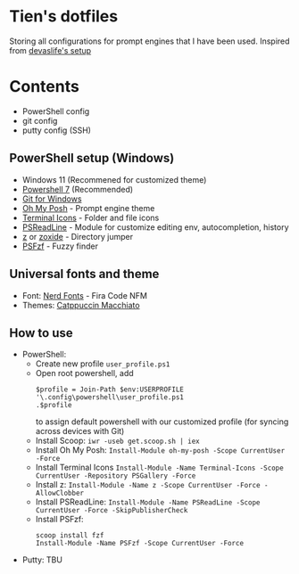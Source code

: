 # Tien's dotfiles
Storing all configurations for prompt engines that I have been used.
Inspired from [devaslife's setup](https://github.com/craftzdog/dotfiles)

# Contents
- PowerShell config
- git config
- putty config (SSH)

## PowerShell setup (Windows)
- Windows 11 (Recommened for customized theme)
- [Powershell 7](https://github.com/PowerShell/PowerShell/releases) (Recommended)
- [Git for Windows](https://git-scm.com/download/win)
- [Oh My Posh](https://ohmyposh.dev/) - Prompt engine theme
- [Terminal Icons](https://github.com/devblackops/Terminal-Icons) - Folder and file icons
- [PSReadLine](https://docs.microsoft.com/en-us/powershell/module/psreadline/) - Module for customize editing env, autocompletion, history
- [z](https://www.powershellgallery.com/packages/z/1.1.13) or [zoxide](https://github.com/ajeetdsouza/zoxide) - Directory jumper
- [PSFzf](https://github.com/kelleyma49/PSFzf) - Fuzzy finder

## Universal fonts and theme
- Font: [Nerd Fonts](https://github.com/ryanoasis/nerd-fonts) - Fira Code NFM
- Themes: [Catppuccin Macchiato](https://github.com/catppuccin/catppuccin)

## How to use
- PowerShell:
  - Create new profile `user_profile.ps1`
  - Open root powershell, add
    ```shell
    $profile = Join-Path $env:USERPROFILE '\.config\powershell\user_profile.ps1
    .$profile
    ```
    to assign default powershell with our customized profile (for syncing across devices with Git)
  - Install Scoop: `iwr -useb get.scoop.sh | iex`
  - Install Oh My Posh: `Install-Module oh-my-posh -Scope CurrentUser -Force`
  - Install Terminal Icons `Install-Module -Name Terminal-Icons -Scope CurrentUser -Repository PSGallery -Force`
  - Install z: `Install-Module -Name z -Scope CurrentUser -Force -AllowClobber`
  - Install PSReadLine: `Install-Module -Name PSReadLine -Scope CurrentUser -Force -SkipPublisherCheck`
  - Install PSFzf: 
    ```shell
    scoop install fzf
    Install-Module -Name PSFzf -Scope CurrentUser -Force
    ```
- Putty: TBU